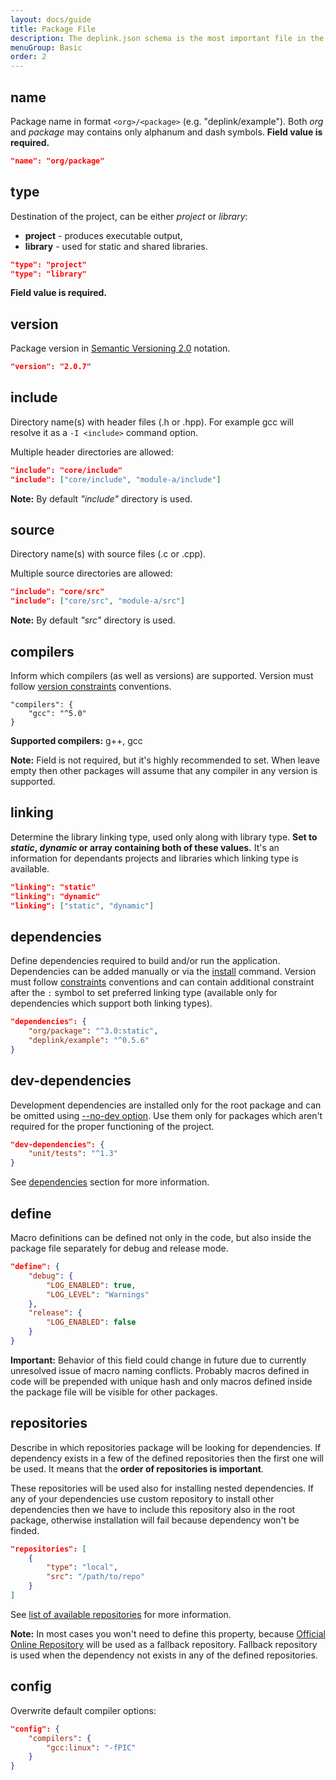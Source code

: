 ```yaml
---
layout: docs/guide
title: Package File
description: The deplink.json schema is the most important file in the whole package. Each field of this file describes how the package should be builded or interact with other packages.
menuGroup: Basic
order: 2
---
```


name
----

Package name in format `<org>/<package>` (e.g. "deplink/example"). Both *org* and *package* may contains only alphanum and dash symbols. **Field value is required.**

```json
"name": "org/package"
```

type
----

Destination of the project, can be either *project* or *library*:

- **project** - produces executable output,
- **library** - used for static and shared libraries.

```json
"type": "project"
"type": "library"
```

**Field value is required.**

version
-------

Package version in [Semantic Versioning 2.0](https://semver.org) notation.

```json
"version": "2.0.7"
```


include
-------

Directory name(s) with header files (.h or .hpp). For example gcc will resolve it as a `-I <include>` command option.

Multiple header directories are allowed:

```json
"include": "core/include"
"include": ["core/include", "module-a/include"]
```

**Note:** By default *"include"* directory is used.

source
------

Directory name(s) with source files (.c or .cpp).

Multiple source directories are allowed:

```json
"include": "core/src"
"include": ["core/src", "module-a/src"]
```

**Note:** By default *"src"* directory is used.

compilers
---------

Inform which compilers (as well as versions) are supported. Version must follow [version constraints](/docs/guide/constraints#version-constraints) conventions.

```
"compilers": {
    "gcc": "^5.0"
}
```

**Supported compilers:** g++, gcc

**Note:** Field is not required, but it's highly recommended to set. When leave empty then other packages will assume that any compiler in any version is supported.

linking
-------

Determine the library linking type, used only along with library type. **Set to *static*, *dynamic* or array containing both of these values.** It's an information for dependants projects and libraries which linking type is available.

```json
"linking": "static"
"linking": "dynamic"
"linking": ["static", "dynamic"]
```

dependencies
------------

Define dependencies required to build and/or run the application. Dependencies can be added manually or via the [install](/docs/reference/install) command. Version must follow [constraints](/docs/guide/constraints) conventions and can contain additional constraint after the `:` symbol to set preferred linking type (available only for dependencies which support both linking types).

```json
"dependencies": {
    "org/package": "^3.0:static",
    "deplink/example": "^0.5.6"
}
```

dev-dependencies
----------------

Development dependencies are installed only for the root package and can be omitted using [--no-dev option](/docs/reference/install#options). Use them only for packages which aren't required for the proper functioning of the project.

```json
"dev-dependencies": {
    "unit/tests": "^1.3"
}
```

See [dependencies](#dependencies) section for more information.

define
------

Macro definitions can be defined not only in the code, but also inside the package file separately for debug and release mode.

```json
"define": {
    "debug": {
        "LOG_ENABLED": true,
        "LOG_LEVEL": "Warnings"
    },
    "release": {
        "LOG_ENABLED": false
    }
}
```

**Important:** Behavior of this field could change in future due to currently unresolved issue of macro naming conflicts. Probably macros defined in code will be prepended with unique hash and only macros defined inside the package file will be visible for other packages.

repositories
------------

Describe in which repositories package will be looking for dependencies. If dependency exists in a few of the defined repositories then the first one will be used. It means that the **order of repositories is important**.

These repositories will be used also for installing nested dependencies. If any of your dependencies use custom repository to install other dependencies then we have to include this repository also in the root package, otherwise installation will fail because dependency won't be finded.

```json
"repositories": [
    {
        "type": "local",
        "src": "/path/to/repo"
    }
]
```

See [list of available repositories](/docs/guide/repositories) for more information.

**Note:** In most cases you won't need to define this property, because [Official Online Repository](https://repo.deplink.org) will be used as a fallback repository. Fallback repository is used when the dependency not exists in any of the defined repositories.

config
------

Overwrite default compiler options:

```json
"config": {
    "compilers": {
        "gcc:linux": "-fPIC"
    }
}
```
